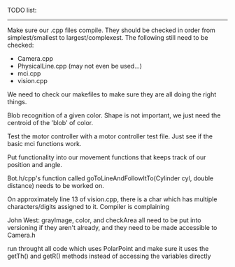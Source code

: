 TODO list:

---


Make sure our .cpp files compile. They should be checked in order from simplest/smallest to largest/complexest. The following still need to be checked:
  * Camera.cpp
  * PhysicalLine.cpp (may not even be used...)
  * mci.cpp
  * vision.cpp



We need to check our makefiles to make sure they are all doing the right things.

Blob recognition of a given color. Shape is not important, we just need the centroid of the 'blob' of color.

Test the motor controller with a motor controller test file. Just see if the basic mci functions work.

Put functionality into our movement functions that keeps track of our position and angle.

Bot.h/cpp's function called goToLineAndFollowItTo(Cylinder cyl, double distance) needs to be worked on.

On approximately line 13 of vision.cpp, there is a char which has multiple characters/digits assigned to it. Compiler is complaining

John West: grayImage, color, and checkArea all need to be put into versioning if they aren't already, and they need to be made accessible to Camera.h

run throught all code which uses PolarPoint and make sure it uses the getTh() and getR() methods instead of accessing the variables directly